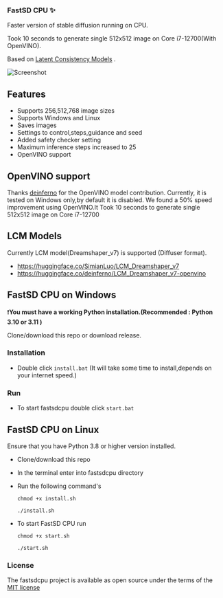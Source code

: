 ### FastSD CPU :sparkles:

Faster version of stable diffusion running on CPU.

Took 10 seconds to generate single 512x512 image on Core i7-12700(With OpenVINO).

Based on [Latent Consistency Models](https://github.com/luosiallen/latent-consistency-model) .

![Screenshot](https://raw.githubusercontent.com/rupeshs/fastsdcpu/main/fastsdcpu-screenshot.png)

## Features
- Supports 256,512,768 image sizes
- Supports Windows and Linux
- Saves images
- Settings to control,steps,guidance and seed
- Added safety checker setting
- Maximum inference steps increased to 25
- OpenVINO support

## OpenVINO support

Thanks [deinferno](https://github.com/deinferno) for the OpenVINO model contribution.
Currently, it is tested on Windows only,by default it is disabled.
We found a 50% speed improvement using OpenVINO.It 
Took 10 seconds to generate single 512x512 image on Core i7-12700

## LCM Models 

Currently LCM model(Dreamshaper_v7) is supported (Diffuser format).

- https://huggingface.co/SimianLuo/LCM_Dreamshaper_v7
- https://huggingface.co/deinferno/LCM_Dreamshaper_v7-openvino

## FastSD CPU on Windows
:exclamation:**You must have a working Python installation.(Recommended : Python 3.10 or 3.11 )**

Clone/download this repo or download release.

### Installation

 - Double click `install.bat`  (It will take some time to install,depends on your internet speed.)




### Run
- To start fastsdcpu double click `start.bat`

## FastSD CPU on Linux

Ensure that you have Python 3.8 or higher version installed.


- Clone/download this repo
- In the terminal enter into fastsdcpu directory
- Run the following command's

  `chmod +x install.sh`

  `./install.sh`
- To start FastSD CPU run

  `chmod +x start.sh`

  `./start.sh`
### License

The fastsdcpu project is available as open source under the terms of the [MIT license](https://github.com/rupeshs/fastsdcpu/blob/main/LICENSE)
